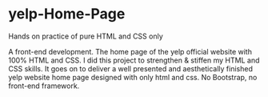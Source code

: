 # yelp-Home-Page
Hands on practice of pure HTML and CSS only

A front-end development. The home page of the yelp official website with 100% HTML and CSS.
I did this project to strengthen & stiffen my HTML and CSS skills.
It goes on to deliver a well presented and aesthetically finished yelp website home page designed with only html and css.
No Bootstrap, no front-end framework.

